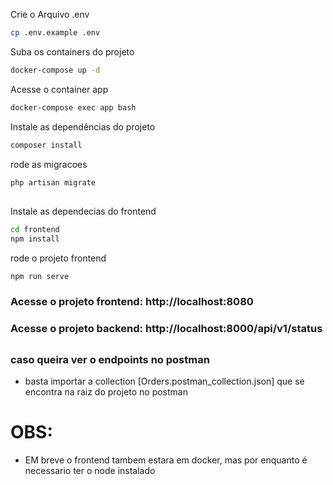 Crie o Arquivo .env
```sh
cp .env.example .env
```

Suba os containers do projeto
```sh
docker-compose up -d
```


Acesse o container app
```sh
docker-compose exec app bash
```


Instale as dependências do projeto
```sh
composer install
```

rode as migracoes
```sh
php artisan migrate
```
##
 Instale as dependecias do frontend
```sh
cd frontend
npm install
```

rode o projeto frontend
```sh
npm run serve
```

### Acesse o projeto frontend: http://localhost:8080
### Acesse o projeto backend: http://localhost:8000/api/v1/status

##
### caso queira ver o endpoints no postman
- basta importar a collection [Orders.postman_collection.json] que se encontra na raiz do projeto no postman  

# OBS:
- EM breve o frontend tambem estara em docker, mas por enquanto é necessario ter o node instalado 
